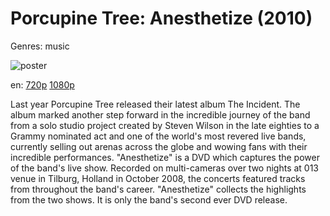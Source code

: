 # Porcupine Tree: Anesthetize (2010)

Genres: music

![poster](http://image.tmdb.org/t/p/w500/hYa4Aq4PU8J77r0pc7BOWKbM1Be.jpg)

en:
  [720p](magnet:?xt=urn:btih:3C20A0F9D2A8B7E5B0FC06E2FB2D2736C579B230&tr=udp://glotorrents.pw:6969/announce&tr=udp://tracker.opentrackr.org:1337/announce&tr=udp://torrent.gresille.org:80/announce&tr=udp://tracker.openbittorrent.com:80&tr=udp://tracker.coppersurfer.tk:6969&tr=udp://tracker.leechers-paradise.org:6969&tr=udp://p4p.arenabg.ch:1337&tr=udp://tracker.internetwarriors.net:1337)
  [1080p](magnet:?xt=urn:btih:589E17D08D2DF75FB62B1BEA4669DAAEDA4DD2BE&tr=udp://glotorrents.pw:6969/announce&tr=udp://tracker.opentrackr.org:1337/announce&tr=udp://torrent.gresille.org:80/announce&tr=udp://tracker.openbittorrent.com:80&tr=udp://tracker.coppersurfer.tk:6969&tr=udp://tracker.leechers-paradise.org:6969&tr=udp://p4p.arenabg.ch:1337&tr=udp://tracker.internetwarriors.net:1337)
  


Last year Porcupine Tree released their latest album The Incident. The album marked another step forward in the incredible journey of the band from a solo studio project created by Steven Wilson in the late eighties to a Grammy nominated act and one of the world's most revered live bands, currently selling out arenas across the globe and wowing fans with their incredible performances. "Anesthetize" is a DVD which captures the power of the band's live show. Recorded on multi-cameras over two nights at 013 venue in Tilburg, Holland in October 2008, the concerts featured tracks from throughout the band's career. "Anesthetize" collects the highlights from the two shows. It is only the band's second ever DVD release.